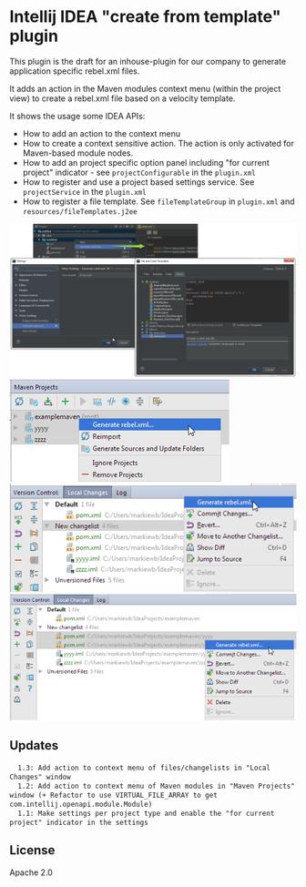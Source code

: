 # Intellij IDEA "create from template" plugin

This plugin is the draft for an inhouse-plugin for our company to generate application specific rebel.xml files.

It adds an action in the Maven modules context menu (within the project view) to create a rebel.xml file based on a velocity template. 

It shows the usage some IDEA APIs:
* How to add an action to the context menu
* How to create a context sensitive action. The action is only activated for Maven-based module nodes. 
* How to add an project specific option panel including "for current project" indicator - see ```projectConfigurable``` in the ```plugin.xml```
* How to register and use a project based settings service. See ```projectService``` in the ```plugin.xml```
* How to register a file template. See ```fileTemplateGroup``` in ```plugin.xml``` and ```resources/fileTemplates.j2ee```

<img src="https://raw.githubusercontent.com/markiewb/idea-create-from-template-plugin/master/doc/example.png"/>
<img src="https://raw.githubusercontent.com/markiewb/idea-create-from-template-plugin/master/doc/AtMavenModule.png"/>
<img src="https://raw.githubusercontent.com/markiewb/idea-create-from-template-plugin/master/doc/AtChangeList.png"/>
<img src="https://raw.githubusercontent.com/markiewb/idea-create-from-template-plugin/master/doc/AtChangeListFile.png"/>

## Updates 
      1.3: Add action to context menu of files/changelists in "Local Changes" window
      1.2: Add action to context menu of Maven modules in "Maven Projects" window (+ Refactor to use VIRTUAL_FILE_ARRAY to get com.intellij.openapi.module.Module)
      1.1: Make settings per project type and enable the "for current project" indicator in the settings

## License
Apache 2.0

